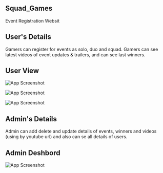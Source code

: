
## Squad_Games 

Event Registration Websit 

  
  

  
## User's Details

Gamers can register for events as solo, duo and squad. 
Gamers can see latest videos of event updates & trailers, and can see last winners.
 

  
## User View

![App Screenshot](https://bn1301files.storage.live.com/y4mo9Z9XpCK7vZ4_-0HgysUMzu7VZKdRfF73nsIVXeGBJ7JQXr8kX1oIFQKEEI0DDo3it2o_eN9Yest7_VSCdddxI9jeTN_jWZCsEkTxLBL4aEe-SvL7Xm3wBxZjDjW8rnp_vTG5AICktEt9lv9L_lhJCbgid6Cg04F7m71YMgGS74HDfz9qHgWOh2AOzlgr5qX?width=1894&height=871&cropmode=none)

![App Screenshot](https://bn1301files.storage.live.com/y4mr6PbxEy_yyoZAeGwfzxJZjkS9xQc9vslZPTtBOrXJTWYd7_Ei90Vwq1WsGDnwZsLxGKD6Ej_WnB6aju_Ad2DRUWgzWXxn7KZP4TobOxl9c0n8M6l3ZAUQlWVwVle99GzVcG9zCD5oHWj9he-AhTXOnb3xGJciYh7LKZ_IXYYsTH_NNyAOobIerxcC901F8ih?width=1883&height=856&cropmode=none)

![App Screenshot](https://bn1301files.storage.live.com/y4m1UXVNEOkQyqcOjiGbm43OuflehB8e5p1A5wDHruGk3U6FSchadvSEVEhr6YMI3koMwUgZJzf7SWDsZoG5vtKnGQh1aq-GVzLku1EOMKV987tNzVgosw0HCu3QezAlhaGeqDptwgUGV-1zCQRdKJAx4MgUtd4Lbxql_b3Y3tKO4w_heInT7CHgzPQzrTG1SLu?width=1893&height=927&cropmode=none)

## Admin's Details

Admin can add delete and update details of events, winners and videos (using by youtube url) and also can se all details of users.
## Admin Deshbord

![App Screenshot](https://bn1301files.storage.live.com/y4mZIW3RhcTADNcu4_pCcXQLkMTAuVktKfhrdXy4fZAWTFWYRNOSpRPCqML9q5eaiqIPKOfGzyIXQbYkKCSILiSFwbvqIpxoUd6mxlmssHVIP7g05PlHw3ZJ4CJ_jeLQJKbEROs9hGEu5DielP65r2pqi50lhlFu0oWNh3tQMzVA5p_twJTHy_tJ13hOHxqpPEd?width=1911&height=916&cropmode=none)
